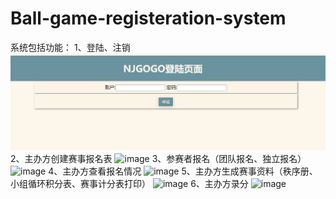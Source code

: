 # Ball-game-registeration-system

系统包括功能：
1、登陆、注销
![image](login.png)
2、主办方创建赛事报名表
![image]()
3、参赛者报名（团队报名、独立报名）
![image]()
4、主办方查看报名情况
![image]()
5、主办方生成赛事资料（秩序册、小组循环积分表、赛事计分表打印）
![image]()
6、主办方录分
![image]()
